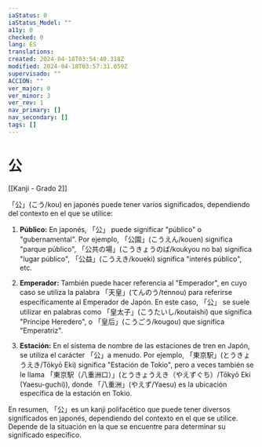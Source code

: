 ```yaml
---
iaStatus: 0
iaStatus_Model: ""
a11y: 0
checked: 0
lang: ES
translations: 
created: 2024-04-18T03:54:40.318Z
modified: 2024-04-18T03:57:31.059Z
supervisado: ""
ACCION: ""
ver_major: 0
ver_minor: 3
ver_rev: 1
nav_primary: []
nav_secondary: []
tags: []
---
```

# 公

[[Kanji - Grado 2]]

「公」(こう/kou) en japonés puede tener varios significados, dependiendo del contexto en el que se utilice:

1. **Público:** En japonés, 「公」 puede significar "público" o "gubernamental". Por ejemplo, 「公園」(こうえん/kouen) significa "parque público", 「公共の場」(こうきょうのば/koukyou no ba) significa "lugar público", 「公益」(こうえき/koueki) significa "interés público", etc.

2. **Emperador:** También puede hacer referencia al "Emperador", en cuyo caso se utiliza la palabra 「天皇」(てんのう/tennou) para referirse específicamente al Emperador de Japón. En este caso, 「公」 se suele utilizar en palabras como 「皇太子」(こうたいし/koutaishi) que significa "Príncipe Heredero", o 「皇后」(こうごう/kougou) que significa "Emperatriz".

3. **Estación:** En el sistema de nombre de las estaciones de tren en Japón, se utiliza el carácter 「公」a menudo. Por ejemplo, 「東京駅」(とうきょうえき/Tōkyō Eki) significa "Estación de Tokio", pero a veces también se le llama 「東京駅（八重洲口）」(とうきょうえき（やえずぐち）/Tōkyō Eki (Yaesu-guchi)), donde 「八重洲」(やえず/Yaesu) es la ubicación específica de la estación en Tokio.

En resumen, 「公」es un kanji polifacético que puede tener diversos significados en japonés, dependiendo del contexto en el que se utilice. Depende de la situación en la que se encuentre para determinar su significado específico.
